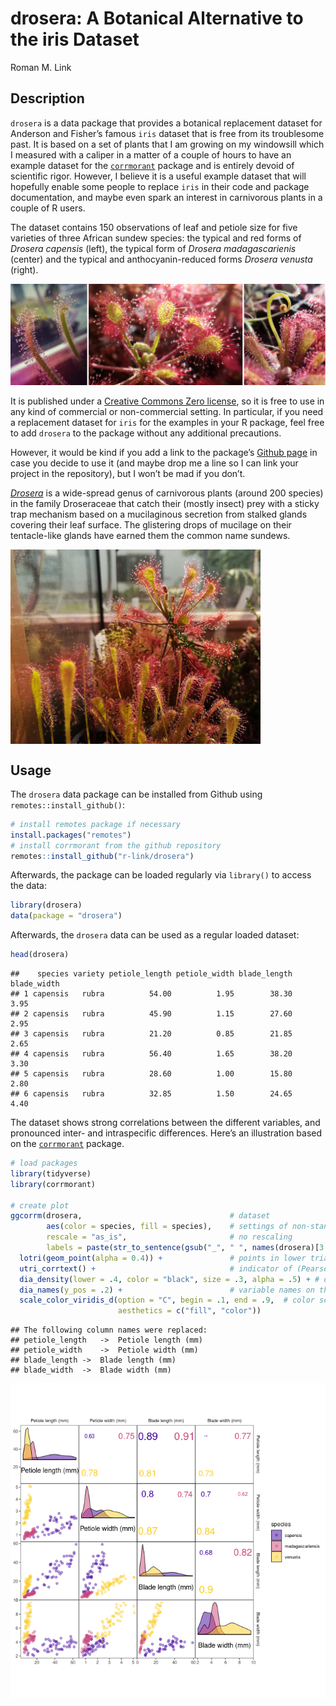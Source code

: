 drosera: A Botanical Alternative to the iris Dataset
================
Roman M. Link

## Description

`drosera` is a data package that provides a botanical replacement
dataset for Anderson and Fisher’s famous `iris` dataset that is free
from its troublesome past. It is based on a set of plants that I am
growing on my windowsill which I measured with a caliper in a matter of
a couple of hours to have an example dataset for the
[`corrmorant`](https://github.com/r-link/corrmorant) package and is
entirely devoid of scientific rigor. However, I believe it is a useful
example dataset that will hopefully enable some people to replace `iris`
in their code and package documentation, and maybe even spark an
interest in carnivorous plants in a couple of R users.

The dataset contains 150 observations of leaf and petiole size for five
varieties of three African sundew species: the typical and red forms of
*Drosera capensis* (left), the typical form of *Drosera madagascarienis*
(center) and the typical and anthocyanin-reduced forms *Drosera venusta*
(right).

<img src="man/figures/droseras.png" width="650" />

It is published under a [Creative Commons Zero
license](https://github.com/r-link/drosera/blob/master/LICENSE), so it
is free to use in any kind of commercial or non-commercial setting. In
particular, if you need a replacement dataset for `iris` for the
examples in your R package, feel free to add `drosera` to the package
without any additional precautions.

However, it would be kind if you add a link to the package’s [Github
page](https://github.com/r-link/drosera) in case you decide to use it
(and maybe drop me a line so I can link your project in the repository),
but I won’t be mad if you don’t.

[*Drosera*](https://en.wikipedia.org/wiki/Drosera) is a wide-spread
genus of carnivorous plants (around 200 species) in the family
Droseraceae that catch their (mostly insect) prey with a sticky trap
mechanism based on a mucilaginous secretion from stalked glands covering
their leaf surface. The glistering drops of mucilage on their
tentacle-like glands have earned them the common name sundews.

<img src="man/figures/madagascariensis1.jpg" align="center" width="400" />

## Usage

The `drosera` data package can be installed from Github using
`remotes::install_github()`:

``` r
# install remotes package if necessary
install.packages("remotes")
# install corrmorant from the github repository
remotes::install_github("r-link/drosera")
```

Afterwards, the package can be loaded regularly via `library()` to
access the data:

``` r
library(drosera)
data(package = "drosera")
```

Afterwards, the `drosera` data can be used as a regular loaded dataset:

``` r
head(drosera)
```

    ##    species variety petiole_length petiole_width blade_length blade_width
    ## 1 capensis   rubra          54.00          1.95        38.30        3.95
    ## 2 capensis   rubra          45.90          1.15        27.60        2.95
    ## 3 capensis   rubra          21.20          0.85        21.85        2.65
    ## 4 capensis   rubra          56.40          1.65        38.20        3.30
    ## 5 capensis   rubra          28.60          1.00        15.80        2.80
    ## 6 capensis   rubra          32.85          1.50        24.65        4.40

The dataset shows strong correlations between the different variables,
and pronounced inter- and intraspecific differences. Here’s an
illustration based on the
[`corrmorant`](https://github.com/r-link/corrmorant) package.

``` r
# load packages
library(tidyverse)
library(corrmorant)

# create plot
ggcorrm(drosera,                                 # dataset
        aes(color = species, fill = species),    # settings of non-standard aesthetics: color and fill by species
        rescale = "as_is",                       # no rescaling
        labels = paste(str_to_sentence(gsub("_", " ", names(drosera)[3:6])), "(mm)")) + # labels for variable names
  lotri(geom_point(alpha = 0.4)) +               # points in lower triangle 
  utri_corrtext() +                              # indicator of (Pearson) correlation in upper triangle
  dia_density(lower = .4, color = "black", size = .3, alpha = .5) + # density plots on the plot diagonal
  dia_names(y_pos = .2) +                        # variable names on the plot diagonal
  scale_color_viridis_d(option = "C", begin = .1, end = .9,  # color scale settings
                        aesthetics = c("fill", "color"))
```

    ## The following column names were replaced:
    ## petiole_length   ->  Petiole length (mm)
    ## petiole_width    ->  Petiole width (mm)
    ## blade_length ->  Blade length (mm)
    ## blade_width  ->  Blade width (mm)

![](README_files/figure-gfm/unnamed-chunk-4-1.png)<!-- -->
